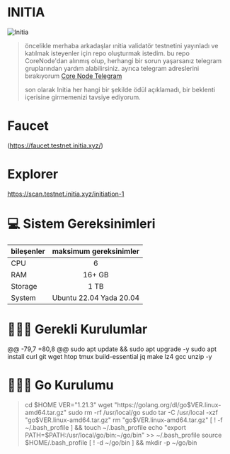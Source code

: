 #                       INITIA
![Initia](https://github.com/Cigilipap/Initia-repo/assets/108762371/24cdc568-019c-48df-b72e-d8f126963780)
> öncelikle merhaba arkadaşlar ınitia validatör testnetini yayınladı ve katılmak isteyenler için repo oluşturmak istedim. bu repo CoreNode'dan alınmış olup, herhangi bir sorun yaşarsanız telegram gruplarından yardım alabilirsiniz. ayrıca telegram adreslerini bırakıyorum
[Core Node Telegram](https://t.me/corenodechat)
> 
> son olarak Initia her hangi bir şekilde ödül açıklamadı, bir beklenti içerisine girmemenizi tavsiye ediyorum.
# Faucet
(https://faucet.testnet.initia.xyz/)

# Explorer
https://scan.testnet.initia.xyz/initiation-1

# 💻 Sistem Gereksinimleri
| bileşenler    | maksimum gereksinimler |        
| ------------- | :--------------------: |
| CPU           | 6                      |
| RAM           | 16+ GB                 |
| Storage       | 1 TB                   |
| System        | Ubuntu 22.04 Yada 20.04|

# 🧑🏻‍💻 Gerekli Kurulumlar
@@ -79,7 +80,8 @@ sudo apt update && sudo apt upgrade -y
sudo apt install curl git wget htop tmux build-essential jq make lz4 gcc unzip -y

# 🧑🏻‍💻 Go Kurulumu
>cd $HOME
>VER="1.21.3"
wget "https://golang.org/dl/go$VER.linux-amd64.tar.gz"
sudo rm -rf /usr/local/go
sudo tar -C /usr/local -xzf "go$VER.linux-amd64.tar.gz"
rm "go$VER.linux-amd64.tar.gz"
[ ! -f ~/.bash_profile ] && touch ~/.bash_profile
echo "export PATH=$PATH:/usr/local/go/bin:~/go/bin" >> ~/.bash_profile
source $HOME/.bash_profile
[ ! -d ~/go/bin ] && mkdir -p ~/go/bin


